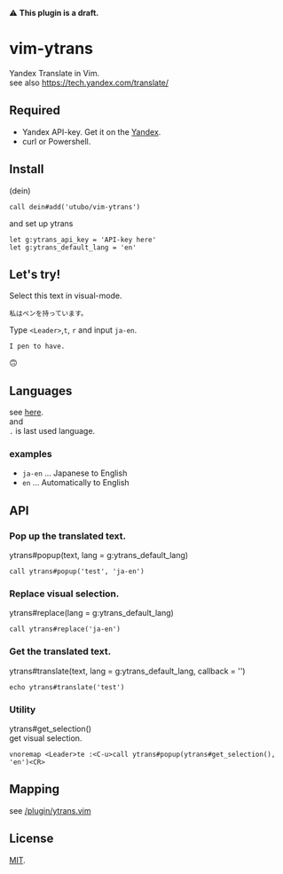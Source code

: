 ⚠ **This plugin is a draft.**  
# vim-ytrans
Yandex Translate in Vim.  
see also https://tech.yandex.com/translate/

## Required
- Yandex API-key. Get it on the [Yandex](https://translate.yandex.com/developers/keys).
- curl or Powershell.

## Install
(dein)
```vimscript
call dein#add('utubo/vim-ytrans')
```
  
and set up ytrans
```vimscript
let g:ytrans_api_key = 'API-key here'
let g:ytrans_default_lang = 'en'
```

## Let's try!
Select this text in visual-mode.
```
私はペンを持っています。
```
Type `<Leader>`,`t`, `r` and input `ja-en`.
```
I pen to have.
```
🙃

## Languages
see [here](https://tech.yandex.com/translate/doc/dg/concepts/api-overview-docpage/#api-overview__languages).  
and  
`.` is last used language.  
### examples
- `ja-en` ... Japanese to English
- `en` ... Automatically to English

## API

### Pop up the translated text.
ytrans#popup(text, lang = g:ytrans_default_lang)
```vimscript
call ytrans#popup('test', 'ja-en')
```

### Replace visual selection.
ytrans#replace(lang = g:ytrans_default_lang)
```vimscript
call ytrans#replace('ja-en')
```

### Get the translated text.
ytrans#translate(text, lang = g:ytrans_default_lang, callback = '')
```vimscript
echo ytrans#translate('test')
```

### Utility
ytrans#get_selection()  
get visual selection.
```vimscript
vnoremap <Leader>te :<C-u>call ytrans#popup(ytrans#get_selection(), 'en')<CR>
```

## Mapping
see [/plugin/ytrans.vim](/plugin/ytrans.vim)

## License
[MIT](https://opensource.org/licenses/mit-license.php).

